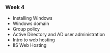 ### Week 4
* Installing Windows
* Windows domain
* Group policy
* Active Directory and AD user administration
* Intro to web hosting
 * IIS Web Hosting